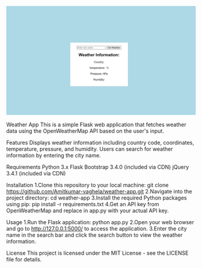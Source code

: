 
![User Registration Form](https://github.com/Amitkumar-Vaghela/weather_app/blob/master/templates/weather_layout.png)

Weather App
This is a simple Flask web application that fetches weather data using the OpenWeatherMap API based on the user's input.

Features
Displays weather information including country code, coordinates, temperature, pressure, and humidity.
Users can search for weather information by entering the city name.

Requirements
Python 3.x
Flask
Bootstrap 3.4.0 (included via CDN)
jQuery 3.4.1 (included via CDN)

Installation
1.Clone this repository to your local machine:
git clone https://github.com/Amitkumar-vaghela/weather-app.git
2.Navigate into the project directory:
cd weather-app
3.Install the required Python packages using pip:
pip install -r requirements.txt
4.Get an API key from OpenWeatherMap and replace <your-api-key> in app.py with your actual API key.

Usage
1.Run the Flask application:
python app.py
2.Open your web browser and go to http://127.0.0.1:5000/ to access the application.
3.Enter the city name in the search bar and click the search button to view the weather information.

License
This project is licensed under the MIT License - see the LICENSE file for details.
